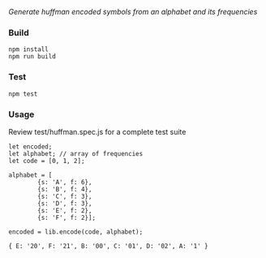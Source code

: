*Generate huffman encoded symbols from an alphabet and its frequencies*

### Build
```
npm install
npm run build
```

### Test
```
npm test
```

### Usage
Review test/huffman.spec.js for a complete test suite

```
let encoded;
let alphabet; // array of frequencies
let code = [0, 1, 2];

alphabet = [
		{s: 'A', f: 6},
		{s: 'B', f: 4},
		{s: 'C', f: 3},
		{s: 'D', f: 3},
		{s: 'E', f: 2},
		{s: 'F', f: 2}];

encoded = lib.encode(code, alphabet);
```

```
{ E: '20', F: '21', B: '00', C: '01', D: '02', A: '1' }
```
